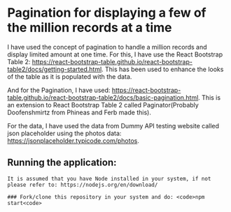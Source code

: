 # Pagination for displaying a few of the million records at a time

I have used the concept of pagination to handle a million records and display limited amount  at one time.
For this, I have use the React Bootstrap Table 2: https://react-bootstrap-table.github.io/react-bootstrap-table2/docs/getting-started.html. This has been used to enhance the looks of the table as it is populated with the data.

And for the Pagination, I have used: https://react-bootstrap-table.github.io/react-bootstrap-table2/docs/basic-pagination.html. 
This is an extension to React Bootstrap Table 2 called Paginator(Probably Doofenshmirtz from Phineas and Ferb made this).

For the data, I have used the data from Dummy API testing website called json placeholder using the photos data: https://jsonplaceholder.typicode.com/photos.

## Running the application: 
    It is assumed that you have Node installed in your system, if not please refer to: https://nodejs.org/en/download/

    ### Fork/clone this repository in your system and do: <code>npm start<code>